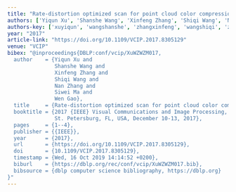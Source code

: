 ```yaml
---
title: "Rate-distortion optimized scan for point cloud color compression"
authors: ['Yiqun Xu', 'Shanshe Wang', 'Xinfeng Zhang', 'Shiqi Wang', 'Nan Zhang 0015', 'Siwei Ma', 'Wen Gao 0001']
authors-key: ['xuyiqun', 'wangshanshe', 'zhangxinfeng', 'wangshiqi', 'zhangnan', 'masiwei', 'gaowen']
year: "2017"
article-link: "https://doi.org/10.1109/VCIP.2017.8305129"
venue: "VCIP"
bibex: "@inproceedings{DBLP:conf/vcip/XuWZWZM017,
  author    = {Yiqun Xu and
               Shanshe Wang and
               Xinfeng Zhang and
               Shiqi Wang and
               Nan Zhang and
               Siwei Ma and
               Wen Gao},
  title     = {Rate-distortion optimized scan for point cloud color compression},
  booktitle = {2017 {IEEE} Visual Communications and Image Processing, {VCIP} 2017,
               St. Petersburg, FL, USA, December 10-13, 2017},
  pages     = {1--4},
  publisher = {{IEEE}},
  year      = {2017},
  url       = {https://doi.org/10.1109/VCIP.2017.8305129},
  doi       = {10.1109/VCIP.2017.8305129},
  timestamp = {Wed, 16 Oct 2019 14:14:52 +0200},
  biburl    = {https://dblp.org/rec/conf/vcip/XuWZWZM017.bib},
  bibsource = {dblp computer science bibliography, https://dblp.org}
}"
---
```

